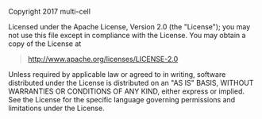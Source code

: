 Copyright 2017 multi-cell

Licensed under the Apache License, Version 2.0 (the "License");
you may not use this file except in compliance with the License.
You may obtain a copy of the License at

>  http://www.apache.org/licenses/LICENSE-2.0

Unless required by applicable law or agreed to in writing, software
distributed under the License is distributed on an "AS IS" BASIS,
WITHOUT WARRANTIES OR CONDITIONS OF ANY KIND, either express or implied.
See the License for the specific language governing permissions and
limitations under the License.